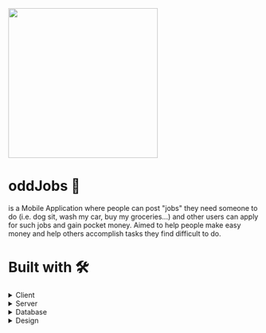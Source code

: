 <img src="https://user-images.githubusercontent.com/102797454/206843035-9cfd731f-f10a-4855-af20-5e7743e7011b.png" width="300" height="300" justify-content="center">

# oddJobs :cowboy_hat_face: 
is a Mobile Application where people can post "jobs" they need someone to do (i.e. dog sit, wash my car, buy my groceries...) and other users can apply for such jobs and gain pocket money. Aimed to help people make easy money and help others accomplish tasks they find difficult to do. 
 
 # Built with :hammer_and_wrench:
 <details>
  <summary>Client</summary>
  <ul>
    <li>![Ionic](https://img.shields.io/badge/Ionic-%233880FF.svg?style=for-the-badge&logo=Ionic&logoColor=white)</li>
    <li>![HTML5](https://img.shields.io/badge/html5-%23E34F26.svg?style=for-the-badge&logo=html5&logoColor=white)</li>
    <li>![CSS3](https://img.shields.io/badge/css3-%231572B6.svg?style=for-the-badge&logo=css3&logoColor=white)</li>
    <li>![TypeScript](https://img.shields.io/badge/typescript-%23007ACC.svg?style=for-the-badge&logo=typescript&logoColor=white)</li>
  </ul>
</details>

<details>
  <summary>Server</summary>
  <ul>
    <li>![PHP](https://img.shields.io/badge/php-%23777BB4.svg?style=for-the-badge&logo=php&logoColor=white)</li>
  </ul>
</details>

<details>
<summary>Database</summary>
  <ul>
    <li>![MySQL](https://img.shields.io/badge/mysql-%2300f.svg?style=for-the-badge&logo=mysql&logoColor=white)</li>
  </ul>
</details>

<details>
<summary>Design</summary>
  <ul>
    <li>![Figma](https://img.shields.io/badge/figma-%23F24E1E.svg?style=for-the-badge&logo=figma&logoColor=white)</li>
  </ul>
</details>
